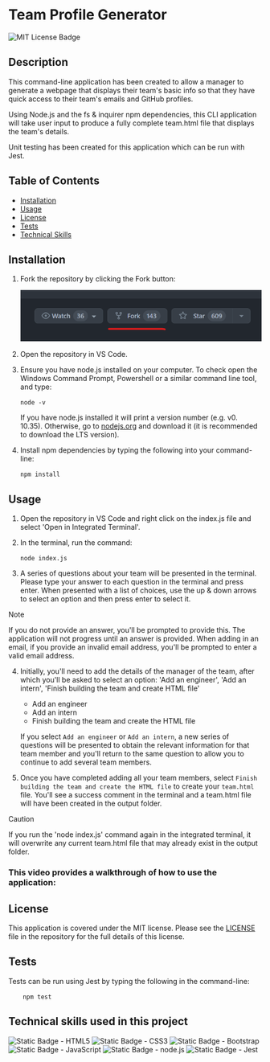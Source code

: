 # Team Profile Generator
![MIT License Badge](https://img.shields.io/badge/License-MIT-blue)

## Description

This command-line application has been created to allow a manager to generate a webpage that displays their team's basic info so that they have quick access to their team's emails and GitHub profiles.

Using Node.js and the fs & inquirer npm dependencies, this CLI application will take user input to produce a fully complete team.html file that displays the team's details. 

Unit testing has been created for this application which can be run with Jest.

## Table of Contents 

* [Installation](#installation)
* [Usage](#usage)
* [License](#license)
* [Tests](#tests)
* [Technical Skills](#technical-skills-used-in-this-project)

## Installation

1. Fork the repository by clicking the Fork button:

    ![Screenshot of the fork button in GitHub](./assets/images/fork-screenshot.png)

2. Open the repository in VS Code.

3. Ensure you have node.js installed on your computer. To check open the Windows Command Prompt, Powershell or a similar command line tool, and type:
    ``` 
    node -v
    ```
    If you have node.js installed it will print a version number (e.g. v0. 10.35). Otherwise, go to [nodejs.org](https://nodejs.org/en) and download it (it is recommended to download the LTS version).

4. Install npm dependencies by typing the following into your command-line:
    ```
    npm install
    ```

## Usage 

1. Open the repository in VS Code and right click on the index.js file and select 'Open in Integrated Terminal'.

2. In the terminal, run the command:

    ```
    node index.js
    ```

3. A series of questions about your team will be presented in the terminal. Please type your answer to each question in the terminal and press enter. When presented with a list of choices, use the up & down arrows to select an option and then press enter to select it. 

> [!NOTE]
> If you do not provide an answer, you'll be prompted to provide this. The application will not progress until an answer is provided.
> When adding in an email, if you provide an invalid email address, you'll be prompted to enter a valid email address.

4. Initially, you'll need to add the details of the manager of the team, after which you'll be asked to select an option:
'Add an engineer', 'Add an intern', 'Finish building the team and create HTML file'
    * Add an engineer
    * Add an intern
    * Finish building the team and create the HTML file

    If you select `Add an engineer` or `Add an intern`, a new series of questions will be presented to obtain the relevant information for that team member and you'll return to the same question to allow you to continue to add several team members.

5. Once you have completed adding all your team members, select `Finish building the team and create the HTML file` to create your `team.html` file. You'll see a success comment in the terminal and a team.html file will have been created in the output folder. 


> [!CAUTION]
> If you run the 'node index.js' command again in the integrated terminal, it will overwrite any current team.html file that may already exist in the output folder.

### This video provides a walkthrough of how to use the application:

## License 

This application is covered under the MIT license. Please see the [LICENSE](./LICENSE) file in the repository for the full details of this license.

## Tests

Tests can be run using Jest by typing the following in the command-line:

```
    npm test 
```

## Technical skills used in this project

![Static Badge - HTML5](https://img.shields.io/badge/HTML5-E34F26?style=for-the-badge&logo=html5&logoColor=white)
![Static Badge - CSS3](https://img.shields.io/badge/CSS3-1572B6?style=for-the-badge&logo=css3&logoColor=white)
![Static Badge - Bootstrap](https://img.shields.io/badge/Bootstrap-563D7C?style=for-the-badge&logo=bootstrap&logoColor=white)
![Static Badge - JavaScript](https://img.shields.io/badge/JavaScript-323330?style=for-the-badge&logo=javascript&logoColor=F7DF1E)
![Static Badge - node.js](https://img.shields.io/badge/Node.js-43853D?style=for-the-badge&logo=node.js&logoColor=white)
![Static Badge - Jest](https://img.shields.io/badge/Jest-997781?style=for-the-badge&logo=jest&logoColor=9C4860)
